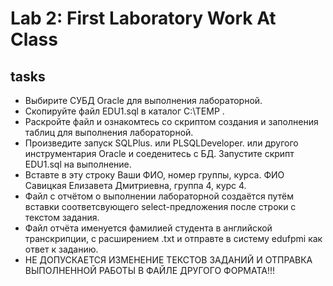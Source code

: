 # Lab 2: First Laboratory Work At Class
## tasks
 - Выбирите СУБД Oracle для выполнения лабораторной. 
 - Cкопируйте файл EDU1.sql в каталог C:\TEMP .
 - Раскройте файл и ознакомтесь со скриптом создания и заполнения таблиц для выполнения лабораторной.
 - Произведите запуск SQLPlus. или PLSQLDeveloper. или другого инструментария Oracle и соеденитесь с БД.  Запустите скрипт EDU1.sql на выполнение.
 - Вставте в эту строку Ваши ФИО, номер группы, курса. ФИО Савицкая Елизавета Дмитриевна, группа 4, курс 4.      
 - Файл с отчётом о выполнении лабораторной создаётся путём вставки соответсвующего select-предложения после строки с текстом задания. 
 - Файл отчёта именуется фамилией студента  в английской транскрипции, с расширением .txt и отправте в систему edufpmi как ответ к заданию.
 - НЕ ДОПУСКАЕТСЯ ИЗМЕНЕНИЕ ТЕКСТОВ ЗАДАНИЙ И ОТПРАВКА ВЫПОЛНЕННОЙ РАБОТЫ В ФАЙЛЕ ДРУГОГО ФОРМАТА!!! 
